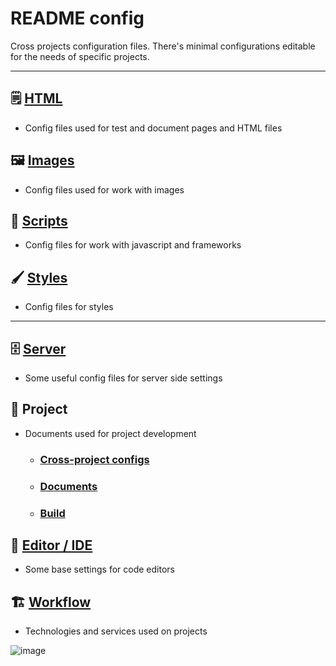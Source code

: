 # README config

Cross projects configuration files.
There's minimal configurations editable for the needs of specific projects.

---

## &#128466; [HTML](./code/html/README.md)

-   Config files used for test and document pages and HTML files

## &#128444; [Images](./code/images/README.md)

-   Config files used for work with images

## &#128640; [Scripts](./code/scripts/README.md)

-   Config files for work with javascript and frameworks

## &#128396; [Styles](./code/styles/README.md)

-   Config files for styles

---

## &#128452; [Server](./server/README.md)

-   Some useful config files for server side settings

## &#128025; Project

-   Documents used for project development

    -   ### [Cross-project configs](./project/README.md)

    -   ### [Documents](./project/documents/README.md)

    -   ### [Build](./project/builder/README.md)

## &#128221; [Editor / IDE](./IDE/README.md)

-   Some base settings for code editors

## &#127959; [Workflow](https://app.creately.com/diagram/hxmQB22aeoW/view)

-   Technologies and services used on projects

![image](https://d1q8h8uqlxv0t0.cloudfront.net/workflow.png)
